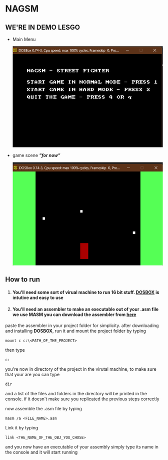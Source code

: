 
# NAGSM

## WE'RE IN DEMO LESGO

- Main Menu  

    ![menu](/assets/menu.png)

- game scene ***"for now"***

    ![game](/assets/game.png)

## How to run

 1. #### You'll need some sort of virual machine to run 16 bit stuff. [DOSBOX](https://www.dosbox.com/) is intutive and easy to use
 2. #### You'll need an assembler to make an executable out of your .asm file we use **MASM** you can download the assembler from [here](https://drive.google.com/drive/folders/1akM4UNg6StiVE3ehzEstOgOhEw1JBxA0) 


paste the assembler in your project folder for simplicity.
after downloading and installing **DOSBOX**, run it and mount the project folder by typing

    mount c c:\<PATH_OF_THE_PROJECT>
then type
	

    c:
you're now in directory of the project in the virutal machine, to make sure that your are you can type 

    dir
and a list of the files and folders in the directory will be printed in the console.
if it doesn't make sure you replicated the previous steps correctly

now assemble the .asm file by typing

    masm /a <FILE_NAME>.asm

Link it by typing

    link <THE_NAME_OF_THE_OBJ_YOU_CHOSE>

and you now have an executable of your assembly
simply type its name in the console and it will start running

